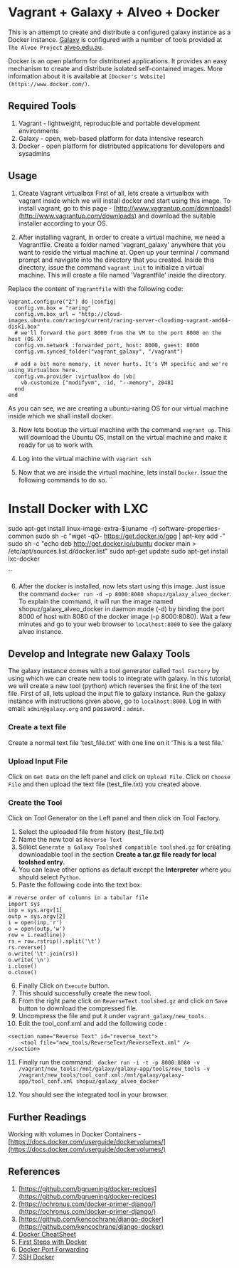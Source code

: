 Vagrant + Galaxy + Alveo + Docker
==================================
This is an attempt to create and distribute a configured galaxy instance as a Docker instance. [Galaxy](http://galaxyproject.org) is configured with a number of tools provided at ``The Alveo Project`` [alveo.edu.au](alveo.edu.au).

Docker is an open platform for distributed applications. It provides an easy mechanism to create and distribute isolated self-contained images. More information about it is available at ``[Docker's Website](https://www.docker.com/)``.


## Required Tools
1. Vagrant - lightweight, reproducible and portable development environments
2. Galaxy - open, web-based platform for data intensive research
3. Docker - open platform for distributed applications for developers and sysadmins

## Usage
1. Create Vagrant virtualbox
First of all, lets create a virtualbox with vagrant inside which we will install docker and start using this image. To install vagrant, go to this page - [http://www.vagrantup.com/downloads](http://www.vagrantup.com/downloads) and download the suitable installer according to your OS. 

2. After installing vagrant, in order to create a virtual machine, we need a Vagrantfile. Create a folder named 'vagrant_galaxy' anywhere that you want to reside the virtual machine at. Open up your terminal / command prompt and navigate into the directory that you created. Inside this directory, issue the command ``vagrant init`` to initialize a virtual machine. This will create a file named 'Vagrantfile' inside the directory. 

Replace the content of ``Vagrantfile`` with the following code:

```
Vagrant.configure("2") do |config|
  config.vm.box = "raring"
  config.vm.box_url = "http://cloud-images.ubuntu.com/raring/current/raring-server-cloudimg-vagrant-amd64-disk1.box"
  # we'll forward the port 8000 from the VM to the port 8000 on the host (OS X)
  config.vm.network :forwarded_port, host: 8000, guest: 8000
  config.vm.synced_folder("vagrant_galaxy", "/vagrant")

  # add a bit more memory, it never hurts. It's VM specific and we're using Virtualbox here.
  config.vm.provider :virtualbox do |vb|
    vb.customize ["modifyvm", :id, "--memory", 2048]
  end
end
```

As you can see, we are creating a ubuntu-raring OS for our virtual machine inside which we shall install docker.

3. Now lets bootup the virtual machine with the command ``vagrant up``. This will download the Ubuntu OS, install on the virtual machine and make it ready for us to work with.

4. Log into the virtual machine with ``vagrant ssh``

5. Now that we are inside the virtual machine, lets install ``Docker``. Issue the following commands to do so.
``
# Install Docker with LXC
sudo apt-get install linux-image-extra-$(uname -r) software-properties-common
sudo sh -c "wget -qO- https://get.docker.io/gpg | apt-key add -"
sudo sh -c "echo deb http://get.docker.io/ubuntu docker main > /etc/apt/sources.list.d/docker.list"
sudo apt-get update
sudo apt-get install lxc-docker

``

6. After the docker is installed, now lets start using this image. Just issue the command ``docker run -d -p 8000:8080 shopuz/galaxy_alveo_docker``. To explain the command, it will run the image named shopuz/galaxy_alveo_docker in daemon mode (-d) by binding the port 8000 of host with 8080 of the docker image (-p 8000:8080). Wait a few minutes and go to your web browser to ``localhost:8000`` to see the galaxy alveo instance.


## Develop and Integrate new Galaxy Tools
The galaxy instance comes with a tool generator called ``Tool Factory`` by using which we can create new tools to integrate with galaxy. In this tutorial, we will create a new tool (python) which reverses the first line of the text file. First of all, lets upload the input file to galaxy instance. Run the galaxy instance with instructions given above, go to ``localhost:8000``. Log in with email: ``admin@galaxy.org`` and password : ``admin``. 

### Create a text file
Create a normal text file 'test_file.txt' with one line on it 'This is a test file.'

### Upload Input File
Click on ``Get Data`` on the left panel and click on ``Upload File``. Click on ``Choose File`` and then upload the text file (test_file.txt) you created above.

### Create the Tool
Click on Tool Generator on the Left panel and then click on Tool Factory. 
1. Select the uploaded file from history (test_file.txt)
2. Name the new tool as ``Reverse Text``
3. Select ``Generate a Galaxy Toolshed compatible toolshed.gz`` for creating downloadable tool in the section **Create a tar.gz file ready for local toolshed entry**.
4. You can leave other options as default except the **Interpreter** where you should select ``Python``.
5. Paste the following code into the text box:
```
# reverse order of columns in a tabular file
import sys
inp = sys.argv[1]
outp = sys.argv[2]
i = open(inp,'r')
o = open(outp,'w')
row = i.readline()
rs = row.rstrip().split('\t')
rs.reverse()
o.write('\t'.join(rs))
o.write('\n')
i.close()
o.close()
```

6. Finally Click on ``Execute`` button.
7. This should successfully create the new tool. 
8. From the right pane click on ``ReverseText.toolshed.gz`` and click on ``Save`` button to download the compressed file.
9. Uncompress the file and put it under ``vagrant_galaxy/new_tools``.
10. Edit the tool_conf.xml and add the following code :
```
<section name="Reverse Text" id="reverse_text">
    <tool file="new_tools/ReverseText/ReverseText.xml" />
</section>
```

11. Finally run the command:
`` docker run -i -t -p 8000:8080 -v /vagrant/new_tools:/mnt/galaxy/galaxy-app/tools/new_tools -v /vagrant/new_tools/tool_conf.xml:/mnt/galaxy/galaxy-app/tool_conf.xml shopuz/galaxy_alveo_docker``

12. You should see the integrated tool in your browser.

## Further Readings
Working with volumes in Docker Containers - [https://docs.docker.com/userguide/dockervolumes/](https://docs.docker.com/userguide/dockervolumes/)


## References
1. [https://github.com/bgruening/docker-recipes](https://github.com/bgruening/docker-recipes)
2. [https://ochronus.com/docker-primer-django/](https://ochronus.com/docker-primer-django/)
3. [https://github.com/kencochrane/django-docker](https://github.com/kencochrane/django-docker)
4. [Docker CheatSheet](https://gist.github.com/wsargent/7049221#containers)
5. [First Steps with Docker](http://www.alexecollins.com/content/first-steps-with-docker/)
6. [Docker Port Forwarding](http://fogstack.wordpress.com/2014/02/09/docker-on-osx-port-forwarding/)
7. [SSH Docker](http://jpetazzo.github.io/2014/06/23/docker-ssh-considered-evil/)


